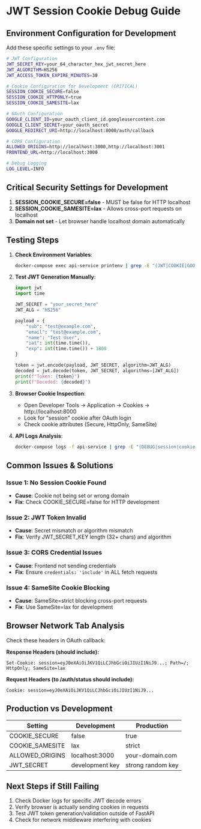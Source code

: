# JWT Session Cookie Debug Guide

## Environment Configuration for Development

Add these specific settings to your `.env` file:

```bash
# JWT Configuration
JWT_SECRET_KEY=your_64_character_hex_jwt_secret_here
JWT_ALGORITHM=HS256
JWT_ACCESS_TOKEN_EXPIRE_MINUTES=30

# Cookie Configuration for Development (CRITICAL)
SESSION_COOKIE_SECURE=false
SESSION_COOKIE_HTTPONLY=true
SESSION_COOKIE_SAMESITE=lax

# OAuth Configuration
GOOGLE_CLIENT_ID=your_oauth_client_id.googleusercontent.com
GOOGLE_CLIENT_SECRET=your_oauth_secret
GOOGLE_REDIRECT_URI=http://localhost:8000/auth/callback

# CORS Configuration
ALLOWED_ORIGINS=http://localhost:3000,http://localhost:3001
FRONTEND_URL=http://localhost:3000

# Debug Logging
LOG_LEVEL=INFO
```

## Critical Security Settings for Development

1. **SESSION_COOKIE_SECURE=false** - MUST be false for HTTP localhost
2. **SESSION_COOKIE_SAMESITE=lax** - Allows cross-port requests on localhost
3. **Domain not set** - Let browser handle localhost domain automatically

## Testing Steps

1. **Check Environment Variables**:
   ```bash
   docker-compose exec api-service printenv | grep -E "(JWT|COOKIE|GOOGLE)"
   ```

2. **Test JWT Generation Manually**:
   ```python
   import jwt
   import time

   JWT_SECRET = "your_secret_here"
   JWT_ALG = "HS256"

   payload = {
       "sub": "test@example.com",
       "email": "test@example.com",
       "name": "Test User",
       "iat": int(time.time()),
       "exp": int(time.time()) + 1800
   }

   token = jwt.encode(payload, JWT_SECRET, algorithm=JWT_ALG)
   decoded = jwt.decode(token, JWT_SECRET, algorithms=[JWT_ALG])
   print(f"Token: {token}")
   print(f"Decoded: {decoded}")
   ```

3. **Browser Cookie Inspection**:
   - Open Developer Tools → Application → Cookies → http://localhost:8000
   - Look for "session" cookie after OAuth login
   - Check cookie attributes (Secure, HttpOnly, SameSite)

4. **API Logs Analysis**:
   ```bash
   docker-compose logs -f api-service | grep -E "(DEBUG|session|cookie|JWT)"
   ```

## Common Issues & Solutions

### Issue 1: No Session Cookie Found
- **Cause**: Cookie not being set or wrong domain
- **Fix**: Check COOKIE_SECURE=false for HTTP development

### Issue 2: JWT Token Invalid
- **Cause**: Secret mismatch or algorithm mismatch
- **Fix**: Verify JWT_SECRET_KEY length (32+ chars) and algorithm

### Issue 3: CORS Credential Issues
- **Cause**: Frontend not sending credentials
- **Fix**: Ensure `credentials: 'include'` in ALL fetch requests

### Issue 4: SameSite Cookie Blocking
- **Cause**: SameSite=strict blocking cross-port requests
- **Fix**: Use SameSite=lax for development

## Browser Network Tab Analysis

Check these headers in OAuth callback:

**Response Headers (should include):**
```
Set-Cookie: session=eyJ0eXAiOiJKV1QiLCJhbGciOiJIUzI1NiJ9...; Path=/; HttpOnly; SameSite=lax
```

**Request Headers (to /auth/status should include):**
```
Cookie: session=eyJ0eXAiOiJKV1QiLCJhbGciOiJIUzI1NiJ9...
```

## Production vs Development

| Setting | Development | Production |
|---------|-------------|------------|
| COOKIE_SECURE | false | true |
| COOKIE_SAMESITE | lax | strict |
| ALLOWED_ORIGINS | localhost:3000 | your-domain.com |
| JWT_SECRET | development key | strong random key |

## Next Steps if Still Failing

1. Check Docker logs for specific JWT decode errors
2. Verify browser is actually sending cookies in requests
3. Test JWT token generation/validation outside of FastAPI
4. Check for network middleware interfering with cookies